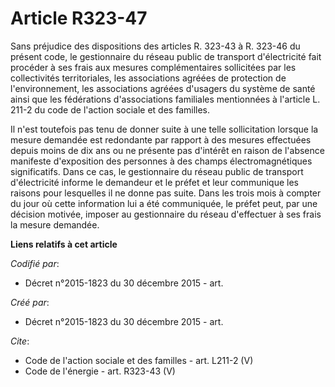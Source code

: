 # Article R323-47

Sans préjudice des dispositions des articles R. 323-43 à R. 323-46 du présent code, le gestionnaire du réseau public de
transport d'électricité fait procéder à ses frais aux mesures complémentaires sollicitées par les collectivités
territoriales, les associations agréées de protection de l'environnement, les associations agréées d'usagers du système de
santé ainsi que les fédérations d'associations familiales mentionnées à l'article L. 211-2 du code de l'action sociale et des
familles. 

Il n'est toutefois pas tenu de donner suite à une telle sollicitation lorsque la mesure demandée est redondante par rapport à
des mesures effectuées depuis moins de dix ans ou ne présente pas d'intérêt en raison de l'absence manifeste d'exposition des
personnes à des champs électromagnétiques significatifs. Dans ce cas, le gestionnaire du réseau public de transport
d'électricité informe le demandeur et le préfet et leur communique les raisons pour lesquelles il ne donne pas suite. Dans
les trois mois à compter du jour où cette information lui a été communiquée, le préfet peut, par une décision motivée,
imposer au gestionnaire du réseau d'effectuer à ses frais la mesure demandée.

**Liens relatifs à cet article**

_Codifié par_:

  - Décret n°2015-1823 du 30 décembre 2015 - art.

_Créé par_:

  - Décret n°2015-1823 du 30 décembre 2015 - art.

_Cite_:

  - Code de l'action sociale et des familles - art. L211-2 (V)
  - Code de l'énergie - art. R323-43 (V)
